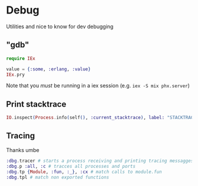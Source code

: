 # Debug

Utilities and nice to know for dev debugging

## "gdb"

``` elixir
require IEx

value = {:some, :erlang, :value}
IEx.pry
```

Note that you *must* be running in a iex session (e.g. `iex -S mix phx.server`)

## Print stacktrace

``` elixir
IO.inspect(Process.info(self(), :current_stacktrace), label: "STACKTRACE")
```
## Tracing

Thanks umbe

``` elixir
:dbg.tracer # starts a process receiving and printing tracing messagges
:dbg.p :all, :c # tracces all processes and ports
:dbg.tp {Module, :fun, :_}, :cx # match calls to module.fun
:dbg.tpl # match non exported functions
```
